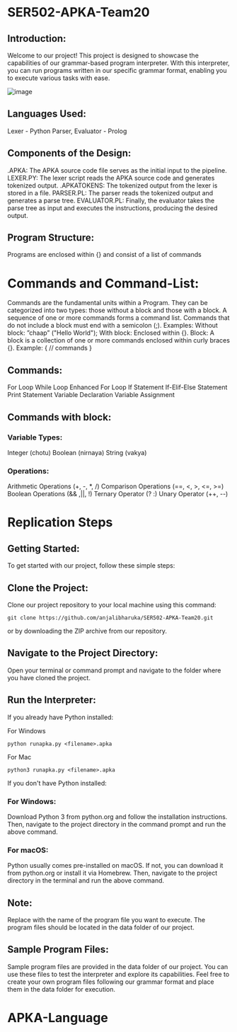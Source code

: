 # SER502-APKA-Team20

## Introduction:

Welcome to our project! This project is designed to showcase the capabilities of our grammar-based program interpreter. With this interpreter, you can run programs written in our specific grammar format, enabling you to execute various tasks with ease.

![image](https://github.com/withPrasheel/APKA-Language/assets/38638028/7790c338-f1a6-465d-bac2-9c3f8bac59d7) 

## Languages Used:
Lexer - Python
Parser, Evaluator - Prolog

## Components of the Design:
.APKA: The APKA source code file serves as the initial input to the pipeline.
LEXER.PY: The lexer script reads the APKA source code and generates tokenized output.
.APKATOKENS: The tokenized output from the lexer is stored in a file.
PARSER.PL: The parser reads the tokenized output and generates a parse tree.
EVALUATOR.PL: Finally, the evaluator takes the parse tree as input and executes the instructions, producing the desired output.

## Program Structure:
Programs are enclosed within {} and consist of a list of commands

# Commands and Command-List:
Commands are the fundamental units within a Program. 
They can be categorized into two
types: those without a block and those with a block. 
A sequence of one or more commands forms a command list. Commands that do not include a block must end with a semicolon (;).
Examples:
Without block: ”chaap” ("Hello World");
With block: Enclosed within {}.
Block:
A block is a collection of one or more commands enclosed within curly braces {}.
Example:
{
// commands
}

## Commands:
For Loop
While Loop
Enhanced For Loop
If Statement
If-Elif-Else Statement
Print Statement
Variable Declaration
Variable Assignment

## Commands with block:
### Variable Types:
Integer (chotu)
Boolean (nirnaya)
String (vakya)

### Operations:
Arithmetic Operations (+, -, *, /)
Comparison Operations (==, <, >, <=, >=)
Boolean Operations (&& ,||, !)
Ternary Operator (? :)
Unary Operator (++, --)

# Replication Steps

## Getting Started:
To get started with our project, follow these simple steps:

## Clone the Project: 
Clone our project repository to your local machine using this command:
```
git clone https://github.com/anjalibharuka/SER502-APKA-Team20.git
```


or by downloading the ZIP archive from our repository.

## Navigate to the Project Directory: 
Open your terminal or command prompt and navigate to the folder where you have cloned the project.

## Run the Interpreter:
If you already have Python installed:

For Windows
```
python runapka.py <filename>.apka
```
For Mac
```
python3 runapka.py <filename>.apka
```

If you don't have Python installed:

### For Windows:
Download Python 3 from python.org and follow the installation instructions. Then, navigate to the project directory in the command prompt and run the above command.

### For macOS: 
Python usually comes pre-installed on macOS. If not, you can download it from python.org or install it via Homebrew. Then, navigate to the project directory in the terminal and run the above command.

## Note:
Replace <Filename> with the name of the program file you want to execute. The program files should be located in the data folder of our project.

## Sample Program Files:

Sample program files are provided in the data folder of our project. You can use these files to test the interpreter and explore its capabilities. Feel free to create your own program files following our grammar format and place them in the data folder for execution.
# APKA-Language
